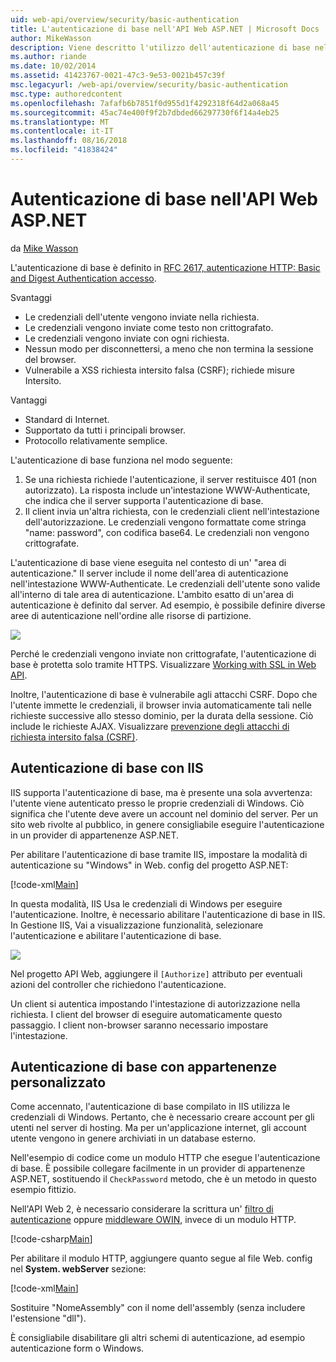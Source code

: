 ```yaml
---
uid: web-api/overview/security/basic-authentication
title: L'autenticazione di base nell'API Web ASP.NET | Microsoft Docs
author: MikeWasson
description: Viene descritto l'utilizzo dell'autenticazione di base nell'API Web ASP.NET.
ms.author: riande
ms.date: 10/02/2014
ms.assetid: 41423767-0021-47c3-9e53-0021b457c39f
msc.legacyurl: /web-api/overview/security/basic-authentication
msc.type: authoredcontent
ms.openlocfilehash: 7afafb6b7851f0d955d1f4292318f64d2a068a45
ms.sourcegitcommit: 45ac74e400f9f2b7dbded66297730f6f14a4eb25
ms.translationtype: MT
ms.contentlocale: it-IT
ms.lasthandoff: 08/16/2018
ms.locfileid: "41838424"
---
```

<a name="basic-authentication-in-aspnet-web-api"></a>Autenticazione di base nell'API Web ASP.NET
====================
da [Mike Wasson](https://github.com/MikeWasson)

L'autenticazione di base è definito in [RFC 2617, autenticazione HTTP: Basic and Digest Authentication accesso](http://www.ietf.org/rfc/rfc2617.txt).

Svantaggi

- Le credenziali dell'utente vengono inviate nella richiesta.
- Le credenziali vengono inviate come testo non crittografato.
- Le credenziali vengono inviate con ogni richiesta.
- Nessun modo per disconnettersi, a meno che non termina la sessione del browser.
- Vulnerabile a XSS richiesta intersito falsa (CSRF); richiede misure Intersito.

Vantaggi

- Standard di Internet.
- Supportato da tutti i principali browser.
- Protocollo relativamente semplice.

L'autenticazione di base funziona nel modo seguente:

1. Se una richiesta richiede l'autenticazione, il server restituisce 401 (non autorizzato). La risposta include un'intestazione WWW-Authenticate, che indica che il server supporta l'autenticazione di base.
2. Il client invia un'altra richiesta, con le credenziali client nell'intestazione dell'autorizzazione. Le credenziali vengono formattate come stringa "name: password", con codifica base64. Le credenziali non vengono crittografate.

L'autenticazione di base viene eseguita nel contesto di un' "area di autenticazione." Il server include il nome dell'area di autenticazione nell'intestazione WWW-Authenticate. Le credenziali dell'utente sono valide all'interno di tale area di autenticazione. L'ambito esatto di un'area di autenticazione è definito dal server. Ad esempio, è possibile definire diverse aree di autenticazione nell'ordine alle risorse di partizione.

![](basic-authentication/_static/image1.png)

Perché le credenziali vengono inviate non crittografate, l'autenticazione di base è protetta solo tramite HTTPS. Visualizzare [Working with SSL in Web API](working-with-ssl-in-web-api.md).

Inoltre, l'autenticazione di base è vulnerabile agli attacchi CSRF. Dopo che l'utente immette le credenziali, il browser invia automaticamente tali nelle richieste successive allo stesso dominio, per la durata della sessione. Ciò include le richieste AJAX. Visualizzare [prevenzione degli attacchi di richiesta intersito falsa (CSRF)](preventing-cross-site-request-forgery-csrf-attacks.md).

## <a name="basic-authentication-with-iis"></a>Autenticazione di base con IIS

IIS supporta l'autenticazione di base, ma è presente una sola avvertenza: l'utente viene autenticato presso le proprie credenziali di Windows. Ciò significa che l'utente deve avere un account nel dominio del server. Per un sito web rivolte al pubblico, in genere consigliabile eseguire l'autenticazione in un provider di appartenenze ASP.NET.

Per abilitare l'autenticazione di base tramite IIS, impostare la modalità di autenticazione su "Windows" in Web. config del progetto ASP.NET:

[!code-xml[Main](basic-authentication/samples/sample1.xml)]

In questa modalità, IIS Usa le credenziali di Windows per eseguire l'autenticazione. Inoltre, è necessario abilitare l'autenticazione di base in IIS. In Gestione IIS, Vai a visualizzazione funzionalità, selezionare l'autenticazione e abilitare l'autenticazione di base.

![](basic-authentication/_static/image2.png)

Nel progetto API Web, aggiungere il `[Authorize]` attributo per eventuali azioni del controller che richiedono l'autenticazione.

Un client si autentica impostando l'intestazione di autorizzazione nella richiesta. I client del browser di eseguire automaticamente questo passaggio. I client non-browser saranno necessario impostare l'intestazione.

## <a name="basic-authentication-with-custom-membership"></a>Autenticazione di base con appartenenze personalizzato

Come accennato, l'autenticazione di base compilato in IIS utilizza le credenziali di Windows. Pertanto, che è necessario creare account per gli utenti nel server di hosting. Ma per un'applicazione internet, gli account utente vengono in genere archiviati in un database esterno.

Nell'esempio di codice come un modulo HTTP che esegue l'autenticazione di base. È possibile collegare facilmente in un provider di appartenenze ASP.NET, sostituendo il `CheckPassword` metodo, che è un metodo in questo esempio fittizio.

Nell'API Web 2, è necessario considerare la scrittura un' [filtro di autenticazione](authentication-filters.md) oppure [middleware OWIN](../../../aspnet/overview/owin-and-katana/index.md), invece di un modulo HTTP.

[!code-csharp[Main](basic-authentication/samples/sample2.cs)]

Per abilitare il modulo HTTP, aggiungere quanto segue al file Web. config nel **System. webServer** sezione:

[!code-xml[Main](basic-authentication/samples/sample3.xml?highlight=4)]

Sostituire "NomeAssembly" con il nome dell'assembly (senza includere l'estensione "dll").

È consigliabile disabilitare gli altri schemi di autenticazione, ad esempio autenticazione form o Windows.
